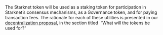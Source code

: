 The Starknet token will be used as a staking token for participation in Starknet’s consensus mechanisms, as a Governance token, and for paying transaction fees. The rationale for each of these utilities is presented in our [decentralization proposal](https://medium.com/@starkware/part-2-a-decentralization-and-governance-proposal-for-starknet-23e335645778), in the section titled  “What will the tokens be used for?”